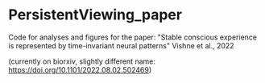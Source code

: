 # PersistentViewing_paper
Code for analyses and figures for the paper:
"Stable conscious experience is represented by time-invariant neural patterns"
Vishne et al., 2022

(currently on biorxiv, slightly different name: https://doi.org/10.1101/2022.08.02.502469)
